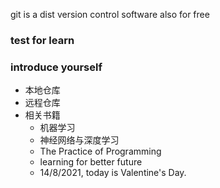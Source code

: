git is a dist version control software
also for free

### test for learn
### introduce yourself

+ 本地仓库
+ 远程仓库
+ 相关书籍
  + 机器学习
  + 神经网络与深度学习
  + The Practice of Programming
  + learning for better future
  + 14/8/2021, today is Valentine's Day.
